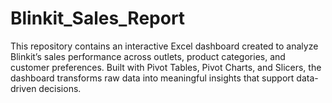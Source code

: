 # Blinkit_Sales_Report
This repository contains an interactive Excel dashboard created to analyze Blinkit’s sales performance across outlets, product categories, and customer preferences. Built with Pivot Tables, Pivot Charts, and Slicers, the dashboard transforms raw data into meaningful insights that support data-driven decisions.
